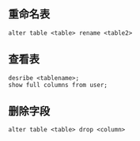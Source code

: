 ## 重命名表
    alter table <table> rename <table2>
## 查看表
    desribe <tablename>;
    show full columns from user;
## 删除字段
    alter table <table> drop <column>
